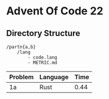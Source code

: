 # Advent Of Code 22

## Directory Structure
```
/partn{a,b}
    /lang
        - code.lang
        - METRIC.md
```

| Problem | Language | Time |
|---------|----------|------|
| 1a | Rust | 0.44 |